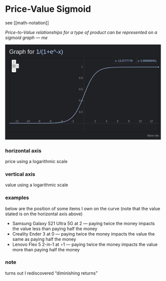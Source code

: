 # Price-Value Sigmoid

see [[math-notation]]

_Price-to-Value relationships for a type of product can be represented on a sigmoid graph &mdash; me_

![](2022-02-26-01-23-56.png)

### horizontal axis

price using a logarithmic scale

### vertical axis

value using a logarithmic scale

### examples

below are the position of some items I own on the curve (note that the value stated is on the horizontal axis above)

- Samsung Galaxy S21 Ultra 5G at $2$ &mdash; paying twice the money impacts the value less than paying half the money
- Creality Ender 3 at $0$ &mdash; paying twice the money impacts the value the same as paying half the money
- Lenovo Flex 5 2-in-1 at $\circ 1$ &mdash; paying twice the money impacts the value more than paying half the money

### note

turns out I rediscovered “diminishing returns”
